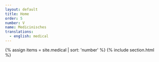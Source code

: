 ```yaml
---
layout: default
title: Home
order: 5
number: V
name: Medicinisches
translations:
  - english: medical
---
```


{% assign items = site.medical | sort: 'number' %}
{% include section.html %}
